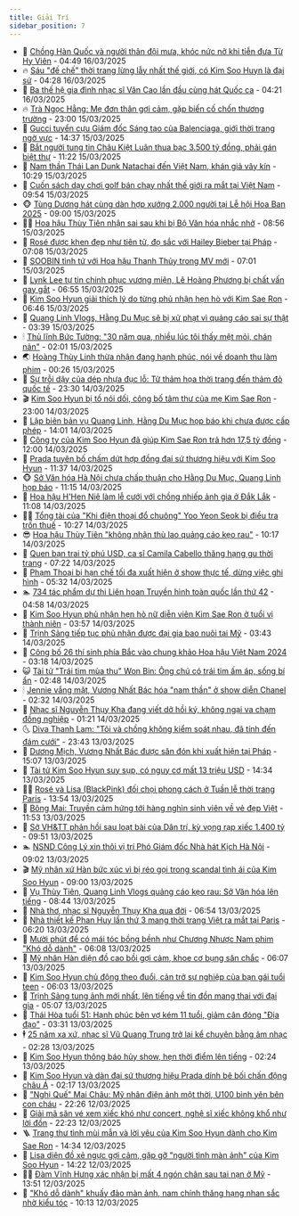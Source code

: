 ```yaml
---
title: Giải Trí
sidebar_position: 7
---
```


<!-- dantri-giai-tri:START -->
- 🤩 [Chồng Hàn Quốc và người thân đội mưa, khóc nức nở khi tiễn đưa Từ Hy Viên](https://dantri.com.vn/giai-tri/chong-han-quoc-va-nguoi-than-doi-mua-khoc-nuc-no-khi-tien-dua-tu-hy-vien-20250316104909229.htm) - 04:49 16/03/2025
- 🔥 [Sáu &quot;đế chế&quot; thời trang lừng lẫy nhất thế giới, có Kim Soo Huyn là đại sứ](https://dantri.com.vn/giai-tri/sau-de-che-thoi-trang-lung-lay-nhat-the-gioi-co-kim-soo-huyn-la-dai-su-20250315113950238.htm) - 04:28 16/03/2025
- 🚀 [Ba thế hệ gia đình nhạc sĩ Văn Cao lần đầu cùng hát Quốc ca](https://dantri.com.vn/giai-tri/ba-the-he-gia-dinh-nhac-si-van-cao-lan-dau-cung-hat-quoc-ca-20250316102823281.htm) - 04:21 16/03/2025
- 🔥 [Trà Ngọc Hằng: Mẹ đơn thân gợi cảm, gặp biến cố chốn thương trường](https://dantri.com.vn/giai-tri/tra-ngoc-hang-me-don-than-goi-cam-gap-bien-co-chon-thuong-truong-20250314233006249.htm) - 23:00 15/03/2025
- 🌈 [Gucci tuyển cựu Giám đốc Sáng tạo của Balenciaga, giới thời trang ngờ vực](https://dantri.com.vn/giai-tri/gucci-tuyen-cuu-giam-doc-sang-tao-cua-balenciaga-gioi-thoi-trang-ngo-vuc-20250315151816545.htm) - 14:37 15/03/2025
- 📝 [Bắt người tung tin Châu Kiệt Luân thua bạc 3.500 tỷ đồng, phải gán biệt thự](https://dantri.com.vn/giai-tri/bat-nguoi-tung-tin-chau-kiet-luan-thua-bac-3500-ty-dong-phai-gan-biet-thu-20250315100704817.htm) - 11:22 15/03/2025
- 💪 [Nam thần Thái Lan Dunk Natachai đến Việt Nam, khán giả vây kín](https://dantri.com.vn/giai-tri/nam-than-thai-lan-dunk-natachai-den-viet-nam-khan-gia-vay-kin-20250315164020410.htm) - 10:29 15/03/2025
- 🤡 [Cuốn sách dạy chơi golf bán chạy nhất thế giới ra mắt tại Việt Nam](https://dantri.com.vn/giai-tri/cuon-sach-day-choi-golf-ban-chay-nhat-the-gioi-ra-mat-tai-viet-nam-20250315164720163.htm) - 09:54 15/03/2025
- 🐵 [Tùng Dương hát cùng dàn hợp xướng 2.000 người tại Lễ hội Hoa Ban 2025](https://dantri.com.vn/giai-tri/tung-duong-hat-cung-dan-hop-xuong-2000-nguoi-tai-le-hoi-hoa-ban-2025-20250315183147724.htm) - 09:00 15/03/2025
- 🧑‍🏫 [Hoa hậu Thùy Tiên nhận sai sau khi bị Bộ Văn hóa nhắc nhở](https://dantri.com.vn/giai-tri/hoa-hau-thuy-tien-nhan-sai-sau-khi-bi-bo-van-hoa-nhac-nho-20250315142757259.htm) - 08:56 15/03/2025
- 💂 [Rosé được khen đẹp như tiên tử, đọ sắc với Hailey Bieber tại Pháp](https://dantri.com.vn/giai-tri/rose-duoc-khen-dep-nhu-tien-tu-do-sac-voi-hailey-bieber-tai-phap-20250313165846000.htm) - 07:08 15/03/2025
- 🤠 [SOOBIN tình tứ với Hoa hậu Thanh Thủy trong MV mới](https://dantri.com.vn/giai-tri/soobin-tinh-tu-voi-hoa-hau-thanh-thuy-trong-mv-moi-20250314220542720.htm) - 07:01 15/03/2025
- 🫶 [Lynk Lee tự tin chinh phục vương miện, Lê Hoàng Phương bị chất vấn gay gắt](https://dantri.com.vn/giai-tri/lynk-lee-tu-tin-chinh-phuc-vuong-mien-le-hoang-phuong-bi-chat-van-gay-gat-20250315101125518.htm) - 06:55 15/03/2025
- 🦏 [Kim Soo Hyun giải thích lý do từng phủ nhận hẹn hò với Kim Sae Ron](https://dantri.com.vn/giai-tri/kim-soo-hyun-giai-thich-ly-do-tung-phu-nhan-hen-ho-voi-kim-sae-ron-20250315111237228.htm) - 06:46 15/03/2025
- 🧰 [Quang Linh Vlogs, Hằng Du Mục sẽ bị xử phạt vì quảng cáo sai sự thật](https://dantri.com.vn/giai-tri/quang-linh-vlogs-hang-du-muc-se-bi-xu-phat-vi-quang-cao-sai-su-that-20250315082114803.htm) - 03:39 15/03/2025
- 🕯 [Thủ lĩnh Bức Tường: &quot;30 năm qua, nhiều lúc tôi thấy mệt mỏi, chán nản&quot;](https://dantri.com.vn/giai-tri/thu-linh-buc-tuong-30-nam-qua-nhieu-luc-toi-thay-met-moi-chan-nan-20250314185509590.htm) - 02:01 15/03/2025
- 🌏 [Hoàng Thùy Linh thừa nhận đang hạnh phúc, nói về doanh thu làm phim](https://dantri.com.vn/giai-tri/hoang-thuy-linh-thua-nhan-dang-hanh-phuc-noi-ve-doanh-thu-lam-phim-20250315013047795.htm) - 00:26 15/03/2025
- 🌈 [Sự trỗi dậy của dép nhựa đục lỗ: Từ thảm họa thời trang đến thảm đỏ quốc tế](https://dantri.com.vn/giai-tri/su-troi-day-cua-dep-nhua-duc-lo-tu-tham-hoa-thoi-trang-den-tham-do-quoc-te-20250312111459638.htm) - 23:30 14/03/2025
- 🎬 [Kim Soo Hyun bị tố nói dối, công bố tâm thư của mẹ Kim Sae Ron](https://dantri.com.vn/giai-tri/kim-soo-hyun-bi-to-noi-doi-cong-bo-tam-thu-cua-me-kim-sae-ron-20250314200757713.htm) - 23:00 14/03/2025
- 👀 [Lập biên bản vụ Quang Linh, Hằng Du Mục họp báo khi chưa được cấp phép](https://dantri.com.vn/giai-tri/lap-bien-ban-vu-quang-linh-hang-du-muc-hop-bao-khi-chua-duoc-cap-phep-20250314193537948.htm) - 14:01 14/03/2025
- 🧰 [Công ty của Kim Soo Hyun đã giúp Kim Sae Ron trả hơn 17,5 tỷ đồng](https://dantri.com.vn/giai-tri/cong-ty-cua-kim-soo-hyun-da-giup-kim-sae-ron-tra-hon-175-ty-dong-20250314160610999.htm) - 12:00 14/03/2025
- 🧰 [Prada tuyên bố chấm dứt hợp đồng đại sứ thương hiệu với Kim Soo Hyun](https://dantri.com.vn/giai-tri/prada-tuyen-bo-cham-dut-hop-dong-dai-su-thuong-hieu-voi-kim-soo-hyun-20250314175313542.htm) - 11:37 14/03/2025
- 🐵 [Sở Văn hóa Hà Nội chưa chấp thuận cho Hằng Du Mục, Quang Linh họp báo](https://dantri.com.vn/giai-tri/so-van-hoa-ha-noi-chua-chap-thuan-cho-hang-du-muc-quang-linh-hop-bao-20250314173543649.htm) - 11:15 14/03/2025
- 🐘 [Hoa hậu H&#39;Hen Niê làm lễ cưới với chồng nhiếp ảnh gia ở Đắk Lắk](https://dantri.com.vn/giai-tri/hoa-hau-hhen-nie-lam-le-cuoi-voi-chong-nhiep-anh-gia-o-dak-lak-20250314164831967.htm) - 11:08 14/03/2025
- 🧑‍💻 [Tổng tài của &quot;Khi điện thoại đổ chuông&quot; Yoo Yeon Seok bị điều tra trốn thuế](https://dantri.com.vn/giai-tri/tong-tai-cua-khi-dien-thoai-do-chuong-yoo-yeon-seok-bi-dieu-tra-tron-thue-20250314162618802.htm) - 10:27 14/03/2025
- 😎 [Hoa hậu Thùy Tiên &quot;không nhận thù lao quảng cáo kẹo rau&quot;](https://dantri.com.vn/giai-tri/hoa-hau-thuy-tien-khong-nhan-thu-lao-quang-cao-keo-rau-20250314160021125.htm) - 10:17 14/03/2025
- 🧰 [Quen bạn trai tỷ phú USD, ca sĩ Camila Cabello thăng hạng gu thời trang](https://dantri.com.vn/giai-tri/quen-ban-trai-ty-phu-usd-ca-si-camila-cabello-thang-hang-gu-thoi-trang-20250314104915141.htm) - 07:22 14/03/2025
- 🧰 [Phạm Thoại bị hạn chế tối đa xuất hiện ở show thực tế, dừng việc ghi hình](https://dantri.com.vn/giai-tri/pham-thoai-bi-han-che-toi-da-xuat-hien-o-show-thuc-te-dung-viec-ghi-hinh-20250314121843065.htm) - 05:32 14/03/2025
- 🏊 [734 tác phẩm dự thi Liên hoan Truyền hình toàn quốc lần thứ 42](https://dantri.com.vn/giai-tri/734-tac-pham-du-thi-lien-hoan-truyen-hinh-toan-quoc-lan-thu-42-20250314103551674.htm) - 04:58 14/03/2025
- 🌋 [Kim Soo Hyun phủ nhận hẹn hò nữ diễn viên Kim Sae Ron ở tuổi vị thành niên](https://dantri.com.vn/giai-tri/kim-soo-hyun-phu-nhan-hen-ho-nu-dien-vien-kim-sae-ron-o-tuoi-vi-thanh-nien-20250314104623566.htm) - 03:57 14/03/2025
- 🔭 [Trịnh Sảng tiếp tục phủ nhận được đại gia bao nuôi tại Mỹ](https://dantri.com.vn/giai-tri/trinh-sang-tiep-tuc-phu-nhan-duoc-dai-gia-bao-nuoi-tai-my-20250314101240068.htm) - 03:43 14/03/2025
- 📝 [Công bố 26 thí sinh phía Bắc vào chung khảo Hoa hậu Việt Nam 2024](https://dantri.com.vn/giai-tri/cong-bo-26-thi-sinh-phia-bac-vao-chung-khao-hoa-hau-viet-nam-2024-20250314095240717.htm) - 03:18 14/03/2025
- 😺 [Tài tử &quot;Trái tim mùa thu&quot; Won Bin: Ông chú có trái tim ấm áp, sống bí ẩn](https://dantri.com.vn/giai-tri/tai-tu-trai-tim-mua-thu-won-bin-ong-chu-co-trai-tim-am-ap-song-bi-an-20250313171342179.htm) - 02:48 14/03/2025
- 🕯 [Jennie vắng mặt, Vương Nhất Bác hóa &quot;nam thần&quot; ở show diễn Chanel](https://dantri.com.vn/giai-tri/jennie-vang-mat-vuong-nhat-bac-hoa-nam-than-o-show-dien-chanel-20250313155318673.htm) - 02:32 14/03/2025
- 🦄 [Nhạc sĩ Nguyễn Thụy Kha đang viết dở hồi ký, không ngại va chạm đồng nghiệp](https://dantri.com.vn/giai-tri/nhac-si-nguyen-thuy-kha-dang-viet-do-hoi-ky-khong-ngai-va-cham-dong-nghiep-20250313183905999.htm) - 01:21 14/03/2025
- 🌜 [Diva Thanh Lam: &quot;Tôi và chồng không kiểm soát nhau, đã tính đến đám cưới&quot;](https://dantri.com.vn/giai-tri/diva-thanh-lam-toi-va-chong-khong-kiem-soat-nhau-da-tinh-den-dam-cuoi-20250313174215902.htm) - 23:43 13/03/2025
- 👹 [Dương Mịch, Vương Nhất Bác được săn đón khi xuất hiện tại Pháp](https://dantri.com.vn/giai-tri/duong-mich-vuong-nhat-bac-duoc-san-don-khi-xuat-hien-tai-phap-20250312152057749.htm) - 15:07 13/03/2025
- 🚀 [Tài tử Kim Soo Hyun suy sụp, có nguy cơ mất 13 triệu USD](https://dantri.com.vn/giai-tri/tai-tu-kim-soo-hyun-suy-sup-co-nguy-co-mat-13-trieu-usd-20250313153135287.htm) - 14:34 13/03/2025
- 🧑‍💻 [Rosé và Lisa &lpar;BlackPink&rpar; đối chọi phong cách ở Tuần lễ thời trang Paris](https://dantri.com.vn/giai-tri/rose-va-lisa-blackpink-doi-choi-phong-cach-o-tuan-le-thoi-trang-paris-20250313122359626.htm) - 13:54 13/03/2025
- 🦩 [Bông Mai: Truyền cảm hứng tới hàng nghìn sinh viên về vẻ đẹp Việt](https://dantri.com.vn/giai-tri/bong-mai-truyen-cam-hung-toi-hang-nghin-sinh-vien-ve-ve-dep-viet-20250313203545919.htm) - 11:53 13/03/2025
- 💫 [Sở VH&amp;TT phản hồi sau loạt bài của Dân trí, kỳ vọng rạp xiếc 1.400 tỷ](https://dantri.com.vn/giai-tri/so-vhtt-phan-hoi-sau-loat-bai-cua-dan-tri-ky-vong-rap-xiec-1400-ty-20250313155200365.htm) - 09:51 13/03/2025
- 🏊 [NSND Công Lý xin thôi vị trí Phó Giám đốc Nhà hát Kịch Hà Nội](https://dantri.com.vn/giai-tri/nsnd-cong-ly-xin-thoi-vi-tri-pho-giam-doc-nha-hat-kich-ha-noi-20250313153619535.htm) - 09:02 13/03/2025
- 🎬 [Mỹ nhân xứ Hàn bức xúc vì bị réo gọi trong scandal tình ái của Kim Soo Hyun](https://dantri.com.vn/giai-tri/my-nhan-xu-han-buc-xuc-vi-bi-reo-goi-trong-scandal-tinh-ai-cua-kim-soo-hyun-20250313121923711.htm) - 09:00 13/03/2025
- 💃 [Vụ Thùy Tiên, Quang Linh Vlogs quảng cáo kẹo rau: Sở Văn hóa lên tiếng](https://dantri.com.vn/giai-tri/vu-thuy-tien-quang-linh-vlogs-quang-cao-keo-rau-so-van-hoa-len-tieng-20250313145022201.htm) - 08:44 13/03/2025
- 🌊 [Nhà thơ, nhạc sĩ Nguyễn Thụy Kha qua đời](https://dantri.com.vn/giai-tri/nha-tho-nhac-si-nguyen-thuy-kha-qua-doi-20250313134208549.htm) - 06:54 13/03/2025
- 🧰 [Nhà thiết kế Phan Huy lần thứ 3 mang thời trang Việt ra mắt tại Paris](https://dantri.com.vn/giai-tri/nha-thiet-ke-phan-huy-lan-thu-3-mang-thoi-trang-viet-ra-mat-tai-paris-20250312143523823.htm) - 06:20 13/03/2025
- 🦣 [Mười phút để có mái tóc bồng bềnh như Chương Nhược Nam phim &quot;Khó dỗ dành&quot;](https://dantri.com.vn/giai-tri/muoi-phut-de-co-mai-toc-bong-benh-nhu-chuong-nhuoc-nam-phim-kho-do-danh-20250311145921248.htm) - 06:08 13/03/2025
- 🥷 [Mỹ nhân Hàn diện đồ cao bồi gợi cảm, khoe cơ bụng săn chắc](https://dantri.com.vn/giai-tri/my-nhan-han-dien-do-cao-boi-goi-cam-khoe-co-bung-san-chac-20250313021029184.htm) - 06:07 13/03/2025
- 🦏 [Kim Soo Hyun chủ động theo đuổi, cản trở sự nghiệp của bạn gái tuổi teen](https://dantri.com.vn/giai-tri/kim-soo-hyun-chu-dong-theo-duoi-can-tro-su-nghiep-cua-ban-gai-tuoi-teen-20250313111353576.htm) - 06:03 13/03/2025
- 🫶 [Trịnh Sảng tung ảnh mới nhất, lên tiếng về tin đồn mang thai với đại gia](https://dantri.com.vn/giai-tri/trinh-sang-tung-anh-moi-nhat-len-tieng-ve-tin-don-mang-thai-voi-dai-gia-20250313094004467.htm) - 05:07 13/03/2025
- 💼 [Thái Hòa tuổi 51: Hạnh phúc bên vợ kém 11 tuổi, giảm cân đóng &quot;Địa đạo&quot;](https://dantri.com.vn/giai-tri/thai-hoa-tuoi-51-hanh-phuc-ben-vo-kem-11-tuoi-giam-can-dong-dia-dao-20250311070819438.htm) - 03:31 13/03/2025
- 🕴 [25 năm xa xứ, nhạc sĩ Vũ Quang Trung trở lại kể chuyện bằng âm nhạc](https://dantri.com.vn/giai-tri/25-nam-xa-xu-nhac-si-vu-quang-trung-tro-lai-ke-chuyen-bang-am-nhac-20250313084004395.htm) - 02:28 13/03/2025
- 🐲 [Kim Soo Hyun thông báo hủy show, hẹn thời điểm lên tiếng](https://dantri.com.vn/giai-tri/kim-soo-hyun-thong-bao-huy-show-hen-thoi-diem-len-tieng-20250313085918481.htm) - 02:24 13/03/2025
- 🐘 [Kim Soo Hyun và dàn đại sứ thương hiệu Prada dính bê bối chấn động châu Á](https://dantri.com.vn/giai-tri/kim-soo-hyun-va-dan-dai-su-thuong-hieu-prada-dinh-be-boi-chan-dong-chau-a-20250312033927428.htm) - 02:17 13/03/2025
- 🤭 [&quot;Nghị Quế&quot; Mai Châu: Mỹ nhân điện ảnh một thời, U100 bình yên bên con cháu](https://dantri.com.vn/giai-tri/nghi-que-mai-chau-my-nhan-dien-anh-mot-thoi-u100-binh-yen-ben-con-chau-20250312093029122.htm) - 22:26 12/03/2025
- 💯 [Giải mã săn vé xem xiếc khó như concert, nghệ sĩ xiếc không khổ như lời đồn](https://dantri.com.vn/giai-tri/giai-ma-san-ve-xem-xiec-kho-nhu-concert-nghe-si-xiec-khong-kho-nhu-loi-don-20250312171333837.htm) - 22:23 12/03/2025
- 🪜 [Trang thư tình mùi mẫn và lời yêu của Kim Soo Hyun dành cho Kim Sae Ron](https://dantri.com.vn/giai-tri/trang-thu-tinh-mui-man-va-loi-yeu-cua-kim-soo-hyun-danh-cho-kim-sae-ron-20250312211331588.htm) - 14:34 12/03/2025
- 👹 [Lisa diện đồ xẻ ngực gợi cảm, gặp gỡ &quot;người tình màn ảnh&quot; của Kim Soo Hyun](https://dantri.com.vn/giai-tri/lisa-dien-do-xe-nguc-goi-cam-gap-go-nguoi-tinh-man-anh-cua-kim-soo-hyun-20250312125706088.htm) - 14:22 12/03/2025
- 🧑‍🏫 [Đàm Vĩnh Hưng xác nhận bị mất 4 ngón chân sau tai nạn ở Mỹ](https://dantri.com.vn/giai-tri/dam-vinh-hung-xac-nhan-bi-mat-4-ngon-chan-sau-tai-nan-o-my-20250312200017829.htm) - 13:51 12/03/2025
- 🐘 [&quot;Khó dỗ dành&quot; khuấy đảo màn ảnh, nam chính thăng hạng nhan sắc nhờ kiểu tóc](https://dantri.com.vn/giai-tri/kho-do-danh-khuay-dao-man-anh-nam-chinh-thang-hang-nhan-sac-nho-kieu-toc-20250312162046660.htm) - 10:13 12/03/2025<!-- dantri-giai-tri:END -->
